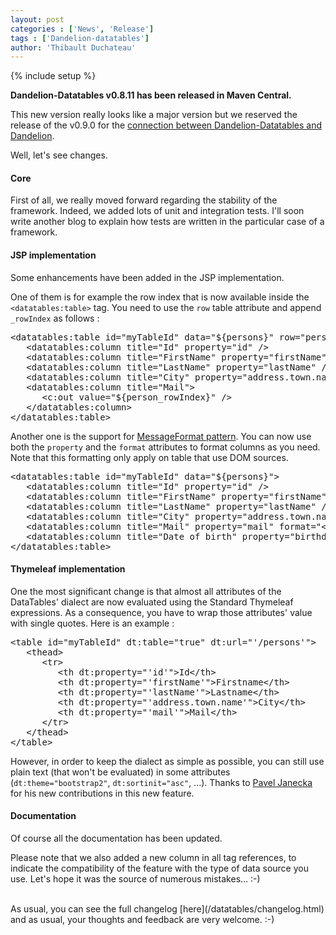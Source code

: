 ```yaml
---
layout: post
categories : ['News', 'Release']
tags : ['Dandelion-datatables']
author: 'Thibault Duchateau'
---
```

{% include setup %}

**Dandelion-Datatables v0.8.11 has been released in Maven Central.**

This new version really looks like a major version but we reserved the release of the v0.9.0 for the [connection between Dandelion-Datatables and Dandelion](https://github.com/dandelion/issues/issues/54).

Well, let's see changes.

#### Core
First of all, we really moved forward regarding the stability of the framework. Indeed, we added lots of unit and integration tests. I'll soon write another blog to explain how tests are written in the particular case of a framework.


#### JSP implementation
Some enhancements have been added in the JSP implementation. 

One of them is for example the row index that is now available inside the `<datatables:table>` tag. You need to use the `row` table attribute and append `_rowIndex` as follows :

<pre class="prettyprint">
&lt;datatables:table id="myTableId" data="${persons}" row="person">
   &lt;datatables:column title="Id" property="id" />
   &lt;datatables:column title="FirstName" property="firstName" />
   &lt;datatables:column title="LastName" property="lastName" />
   &lt;datatables:column title="City" property="address.town.name" />
   &lt;datatables:column title="Mail">
      &lt;c:out value="${person_rowIndex}" />
   &lt;/datatables:column>
&lt;/datatables:table>
</pre>

Another one is the support for [MessageFormat pattern](http://docs.oracle.com/javase/1.4.2/docs/api/java/text/MessageFormat.html). You can now use both the `property` and the `format` attributes to format columns as you need. Note that this formatting only apply on table that use DOM sources.

<pre class="prettyprint">
&lt;datatables:table id="myTableId" data="${persons}">
   &lt;datatables:column title="Id" property="id" />
   &lt;datatables:column title="FirstName" property="firstName" />
   &lt;datatables:column title="LastName" property="lastName" />
   &lt;datatables:column title="City" property="address.town.name" />
   &lt;datatables:column title="Mail" property="mail" format="&lt;a href=''mailto:{0}''>{0}&lt;/a>" />
   &lt;datatables:column title="Date of birth" property="birthdate" format="{0,date,dd-MM-yyyy}" />
&lt;/datatables:table>
</pre>

#### Thymeleaf implementation
One the most significant change is that almost all attributes of the DataTables' dialect are now evaluated using the Standard Thymeleaf expressions. As a consequence, you have to wrap those attributes' value with single quotes. Here is an example :

<pre class="prettyprint">
&lt;table id="myTableId" dt:table="true" dt:url="'/persons'">
   &lt;thead>
      &lt;tr>
         &lt;th dt:property="'id'">Id&lt;/th>
         &lt;th dt:property="'firstName'">Firstname&lt;/th>
         &lt;th dt:property="'lastName'">Lastname&lt;/th>
         &lt;th dt:property="'address.town.name'">City&lt;/th>
         &lt;th dt:property="'mail'">Mail&lt;/th>
      &lt;/tr>
   &lt;/thead>
&lt;/table>
</pre>

However, in order to keep the dialect as simple as possible, you can still use plain text (that won't be evaluated) in some attributes (`dt:theme="bootstrap2"`, `dt:sortinit="asc"`, ...). Thanks to [Pavel Janecka](/team) for his new contributions in this new feature.


#### Documentation

Of course all the documentation has been updated.

Please note that we also added a new column in all tag references, to indicate the compatibility of the feature with the type of data source you use. Let's hope it was the source of numerous mistakes... :-)

<br/>
As usual, you can see the full changelog [here](/datatables/changelog.html) and as usual, your thoughts and feedback are very welcome. :-)